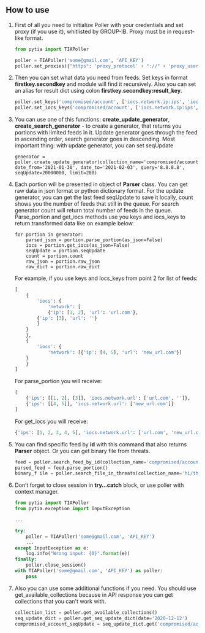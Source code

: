 ﻿
## **How to use**
1. First of all you need to initialize Poller with your credentials and set proxy (if you use it), whitlisted by GROUP-IB. Proxy must be in request-like format.
	```python
	from pytia import TIAPoller

	poller = TIAPoller('some@gmail.com', 'API_KEY')
	poller.set_proxies({"https": 'proxy_protocol' + "://" + 'proxy_user' + ":" + 'proxy_password' + "@" +  'proxy_ip' + ":" + 'proxy_port'})
	```
	
2. Then you can set what data you need from feeds. Set keys in format **firstkey.secondkey** and module will find it recursively. Also you can set an alias for result dict using colon **firstkey.secondkey:result_key**.
	```python
	poller.set_keys('compromised/account', ['iocs.network.ip:ips', 'iocs.network.url'])  
	poller.set_iocs_keys('compromised/account', ['iocs.network.ip:ips', 'iocs.network.url'])
	```

3. You can use one of this functions: **create_update_generator**, **create_search_generator** - to create a generator, that returns you portions with limited feeds in it. Update generator goes through the feed in ascending order, search generator goes in descending. Most important thing: with update generator, you can set seqUpdate
	```
	generator = poller.create_update_generator(collection_name='compromised/account', date_from='2021-01-30', date_to='2021-02-03', query='8.8.8.8', seqUpdate=20000000, limit=200)
	```

4. Each portion will be presented in object of **Parser** class. You can get raw data in json format or python dictionary format. For the update generator, you can get the last feed seqUpdate to save it locally, count shows you the number of feeds that still in the queue. For search generator count will return total number of feeds in the queue. Parse_portion and get_iocs methods use you keys and iocs_keys to return transformed data like on example below.
	```
	for portion in generator:  
	    parsed_json = portion.parse_portion(as_json=False)  
	    iocs = portion.get_iocs(as_json=False) 
	    seqUpdate = portion.seqUpdate  
	    count = portion.count  
	    raw_json = portion.raw_json  
	    raw_dict = portion.raw_dict
	```
	For example, if you use keys and Iocs_keys from point 2 for list of feeds:  
	```python
	[
	    { 
	        'iocs': { 
	            'network': [
		        {'ip': [1, 2], 'url': 'url.com'}, 
			{'ip': [3], 'url': ''}
		    ] 
		} 
	    },  
	    { 
	        'iocs': { 
	            'network': [{'ip': [4, 5], 'url': 'new_url.com'}] 
		} 
	    }
	]
	```
	For parse_portion you will receive:
	```python
	[
	    {'ips': [[1, 2], [3]], 'iocs.network.url': ['url.com', '']},  
	    {'ips': [[4, 5]], 'iocs.network.url': ['new_url.com']}
	]
	```
	For get_iocs you will receive:
	```python
	{'ips': [1, 2, 3, 4, 5], 'iocs.network.url': ['url.com', 'new_url.com']}
	```
5. You can find specific feed by **id** with this command that also returns **Parser** object. Or you can get binary file from threats.
	```python
	feed = poller.search_feed_by_id(collection_name='compromised/account', feed_id='some_id')  
	parsed_feed = feed.parse_portion()  
	binary_f ile = poller.search_file_in_threats(collection_name='hi/threat', feed_id='some_id', file_id='some_file_id_inside_feed')
	```

6. Don’t forget to close session in **try…catch** block, or use poller with context manager. 
	```python
	from pytia import TIAPoller
	from pytia.exception import InputException
	
	...
	
	try:
	    poller = TIAPoller('some@gmail.com', 'API_KEY')
	    ...
	except InputException as e:
	    log.info("Wrong input: {0}".format(e))
	finally:
	    poller.close_session()
	with TIAPoller('some@gmail.com', 'API_KEY') as poller:
	    pass
	```

7. Also you can use some additional functions if you need. You should use get_available_collections because in API response you can get collections that you can't work with.
	```python
	collection_list = poller.get_available_collections()  
	seq_update_dict = poller.get_seq_update_dict(date='2020-12-12')  
	compromised_account_seqUpdate = seq_update_dict.get('compromised/account')
	```

